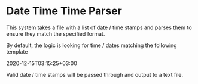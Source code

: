 # Date Time Time Parser

This system takes a file with a list of date / time stamps and parses them to ensure they match the specified format.

By default, the logic is looking for time / dates matching the following template

2020-12-15T03:15:25+03:00

Valid date / time stamps will be passed through and output to a text file.
